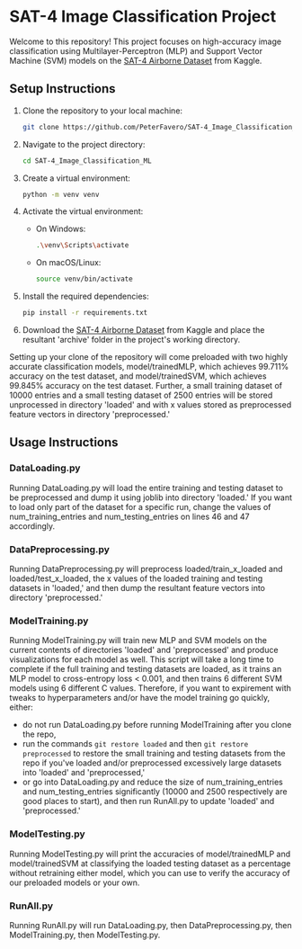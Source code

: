 # SAT-4 Image Classification Project

Welcome to this repository! This project focuses on high-accuracy image classification using Multilayer-Perceptron (MLP) and Support Vector Machine (SVM) models on the [SAT-4 Airborne Dataset](https://www.kaggle.com/crawford/deepsat-sat4) from Kaggle.

## Setup Instructions

1. Clone the repository to your local machine:

   ```bash
   git clone https://github.com/PeterFavero/SAT-4_Image_Classification_ML.git
   ```
   
2. Navigate to the project directory:

   ```bash
   cd SAT-4_Image_Classification_ML
   ```

3. Create a virtual environment:

   ```bash
   python -m venv venv
   ```

4. Activate the virtual environment:

   - On Windows:

     ```bash
     .\venv\Scripts\activate
     ```

   - On macOS/Linux:

     ```bash
     source venv/bin/activate
     ```

5. Install the required dependencies:

   ```bash
   pip install -r requirements.txt
   ```
   
6. Download the [SAT-4 Airborne Dataset](https://www.kaggle.com/crawford/deepsat-sat4) from Kaggle and place the resultant 'archive' folder in the project's working directory.
   
Setting up your clone of the repository will come preloaded with two highly accurate classification models, model/trainedMLP, which achieves 99.711% accuracy on the test dataset, and model/trainedSVM, which achieves 99.845% accuracy on the test dataset. Further, a small training dataset of 10000 entries and a small testing dataset of 2500 entries will be stored unprocessed in directory 'loaded' and with x values stored as preprocessed feature vectors in directory 'preprocessed.' 

## Usage Instructions

### DataLoading.py 
Running DataLoading.py will load the entire training and testing dataset to be preprocessed and dump it using joblib into directory 'loaded.' If you want to load only part of the dataset for a specific run, change the values of num_training_entries and num_testing_entries on lines 46 and 47 accordingly. 

### DataPreprocessing.py
Running DataPreprocessing.py will preprocess loaded/train_x_loaded and loaded/test_x_loaded, the x values of the loaded training and testing datasets in 'loaded,' and then dump the resultant feature vectors into directory 'preprocessed.'

### ModelTraining.py
Running ModelTraining.py will train new MLP and SVM models on the current contents of directories 'loaded' and 'preprocessed' and produce visualizations for each model as well. This script will take a long time to complete if the full training and testing datasets are loaded, as it trains an MLP model to cross-entropy loss < 0.001, and then trains 6 different SVM models using 6 different C values. Therefore, if you want to expirement with tweaks to hyperparameters and/or have the model training go quickly, either: 
   - do not run DataLoading.py before running ModelTraining after you clone the repo,
   - run the commands ```git restore loaded``` and then ```git restore preprocessed``` to restore the small training and testing datasets from the repo if you've loaded and/or preprocessed excessively large datasets into 'loaded' and 'preprocessed,'
   - or go into DataLoading.py and reduce the size of num_training_entries and num_testing_entries significantly (10000 and 2500 respectively are good places to start), and then run RunAll.py to update 'loaded' and 'preprocessed.'

### ModelTesting.py
Running ModelTesting.py will print the accuracies of model/trainedMLP and model/trainedSVM at classifying the loaded testing dataset as a percentage without retraining either model, which you can use to verify the accuracy of our preloaded models or your own. 

### RunAll.py
Running RunAll.py will run DataLoading.py, then DataPreprocessing.py, then ModelTraining.py, then ModelTesting.py.
